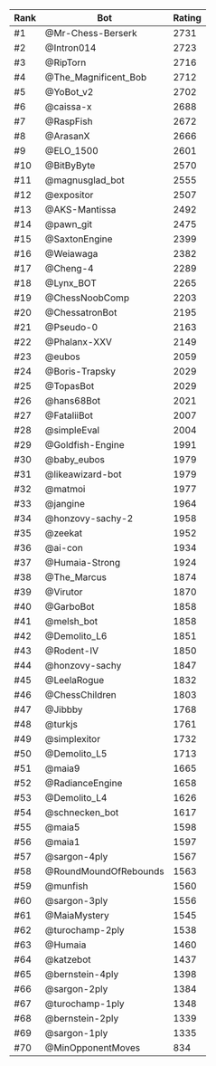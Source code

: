 Rank|Bot|Rating
---|---|---
#1|@Mr-Chess-Berserk|2731
#2|@Intron014|2723
#3|@RipTorn|2716
#4|@The_Magnificent_Bob|2712
#5|@YoBot_v2|2702
#6|@caissa-x|2688
#7|@RaspFish|2672
#8|@ArasanX|2666
#9|@ELO_1500|2601
#10|@BitByByte|2570
#11|@magnusglad_bot|2555
#12|@expositor|2507
#13|@AKS-Mantissa|2492
#14|@pawn_git|2475
#15|@SaxtonEngine|2399
#16|@Weiawaga|2382
#17|@Cheng-4|2289
#18|@Lynx_BOT|2265
#19|@ChessNoobComp|2203
#20|@ChessatronBot|2195
#21|@Pseudo-0|2163
#22|@Phalanx-XXV|2149
#23|@eubos|2059
#24|@Boris-Trapsky|2029
#25|@TopasBot|2029
#26|@hans68Bot|2021
#27|@FataliiBot|2007
#28|@simpleEval|2004
#29|@Goldfish-Engine|1991
#30|@baby_eubos|1979
#31|@likeawizard-bot|1979
#32|@matmoi|1977
#33|@jangine|1964
#34|@honzovy-sachy-2|1958
#35|@zeekat|1952
#36|@ai-con|1934
#37|@Humaia-Strong|1924
#38|@The_Marcus|1874
#39|@Virutor|1870
#40|@GarboBot|1858
#41|@melsh_bot|1858
#42|@Demolito_L6|1851
#43|@Rodent-IV|1850
#44|@honzovy-sachy|1847
#45|@LeelaRogue|1832
#46|@ChessChildren|1803
#47|@Jibbby|1768
#48|@turkjs|1761
#49|@simplexitor|1732
#50|@Demolito_L5|1713
#51|@maia9|1665
#52|@RadianceEngine|1658
#53|@Demolito_L4|1626
#54|@schnecken_bot|1617
#55|@maia5|1598
#56|@maia1|1597
#57|@sargon-4ply|1567
#58|@RoundMoundOfRebounds|1563
#59|@munfish|1560
#60|@sargon-3ply|1556
#61|@MaiaMystery|1545
#62|@turochamp-2ply|1538
#63|@Humaia|1460
#64|@katzebot|1437
#65|@bernstein-4ply|1398
#66|@sargon-2ply|1384
#67|@turochamp-1ply|1348
#68|@bernstein-2ply|1339
#69|@sargon-1ply|1335
#70|@MinOpponentMoves|834
